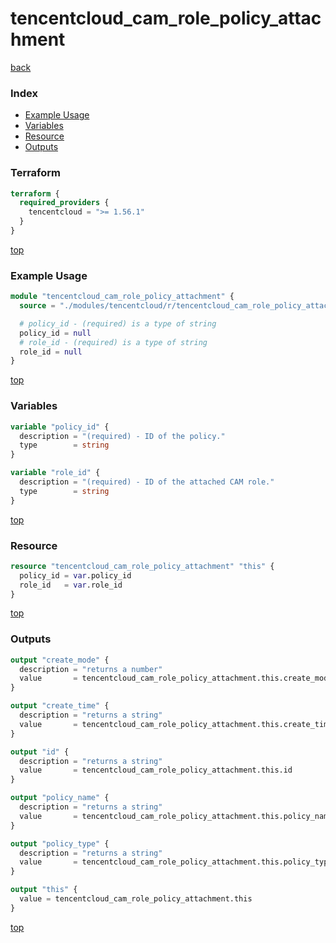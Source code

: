 # tencentcloud_cam_role_policy_attachment

[back](../tencentcloud.md)

### Index

- [Example Usage](#example-usage)
- [Variables](#variables)
- [Resource](#resource)
- [Outputs](#outputs)

### Terraform

```terraform
terraform {
  required_providers {
    tencentcloud = ">= 1.56.1"
  }
}
```

[top](#index)

### Example Usage

```terraform
module "tencentcloud_cam_role_policy_attachment" {
  source = "./modules/tencentcloud/r/tencentcloud_cam_role_policy_attachment"

  # policy_id - (required) is a type of string
  policy_id = null
  # role_id - (required) is a type of string
  role_id = null
}
```

[top](#index)

### Variables

```terraform
variable "policy_id" {
  description = "(required) - ID of the policy."
  type        = string
}

variable "role_id" {
  description = "(required) - ID of the attached CAM role."
  type        = string
}
```

[top](#index)

### Resource

```terraform
resource "tencentcloud_cam_role_policy_attachment" "this" {
  policy_id = var.policy_id
  role_id   = var.role_id
}
```

[top](#index)

### Outputs

```terraform
output "create_mode" {
  description = "returns a number"
  value       = tencentcloud_cam_role_policy_attachment.this.create_mode
}

output "create_time" {
  description = "returns a string"
  value       = tencentcloud_cam_role_policy_attachment.this.create_time
}

output "id" {
  description = "returns a string"
  value       = tencentcloud_cam_role_policy_attachment.this.id
}

output "policy_name" {
  description = "returns a string"
  value       = tencentcloud_cam_role_policy_attachment.this.policy_name
}

output "policy_type" {
  description = "returns a string"
  value       = tencentcloud_cam_role_policy_attachment.this.policy_type
}

output "this" {
  value = tencentcloud_cam_role_policy_attachment.this
}
```

[top](#index)
